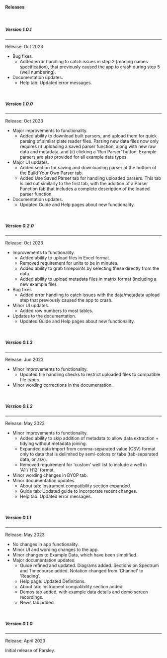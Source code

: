 #### Releases

<br>

##### <a name="1.0.1"> Version 1.0.1 </a>
<hr>

Release: Oct 2023

- Bug fixes.
  - Added error handling to catch issues in step 2 (reading names specification), that previously caused the app to crash during step 5 (well numbering).
- Documentation updates.
  - Help tab: Updated error messages.

<br>

##### <a name="1.0.0"> Version 1.0.0 </a>
<hr>

Release: Oct 2023

- Major improvements to functionality.
  - Added ability to download built parsers, and upload them for quick parsing of similar plate reader files. Parsing new data files now only requires (i) uploading a saved parser function, along with new raw data and metadata, and (ii) clicking a 'Run Parser' button. Example parsers are also provided for all example data types.
- Major UI updates.
  - Added section for saving and downloading parser at the bottom of the Build Your Own Parser tab.
  - Added Use Saved Parser tab for handling uploaded parsers. This tab is laid out similarly to the first tab, with the addition of a Parser Function tab that includes a complete description of the loaded parser function.
- Documentation updates.
  - Updated Guide and Help pages about new functionality.

<br>

##### <a name="0.2.0"> Version 0.2.0 </a>
<hr>

Release: Oct 2023

- Improvements to functionality.
  - Added ability to upload files in Excel format.
  - Removed requirement for units to be in minutes.
  - Added ability to grab timepoints by selecting these directly from the data.
  - Added ability to upload metadata files in matrix format (including a new example file).
- Bug fixes
  - Added error handling to catch issues with the data/metadata upload step that previously caused the app to crash.
- Minor UI updates.
  - Added row numbers to most tables.
- Updates to the documentation.
  - Updated Guide and Help pages about new functionality.

<br>

##### <a name="0.1.3"> Version 0.1.3 </a>
<hr>

Release: Jun 2023

- Minor improvements to functionality.
	- Updated file handling checks to restrict uploaded files to compatible file types.
- Minor wording corrections in the documentation.

<br>

##### <a name="0.1.2"> Version 0.1.2 </a>
<hr>

Release: May 2023

- Minor improvements to functionality.
	- Added ability to skip addition of metadata to allow data extraction + tidying without metadata joining.
	- Expanded data import from comma-separated value (CSV) format only to data that is delimited by semi-colons or tabs (tab-separated data, or .tsv).
	- Removed requirement for 'custom' well list to include a well in 'A1'/'H12' format.
- Minor wording changes in BYOP tab.
- Minor documentation updates.
	- About tab: Instrument compatibility section expanded.
	- Guide tab: Updated guide to incorporate recent changes.
	- Help tab: Updated error messages.

<br>

##### <a name="0.1.1"> Version 0.1.1 </a>
<hr>

Release: May 2023

- No changes in app functionality.
- Minor UI and wording changes to the app.
- Minor changes to Example Data, which have been simplified.
- Major documentation updates.
	- Guide refined and updated. Diagrams added. Sections on Spectrum and Timecourse added. Notation changed from 'Channel' to 'Reading'.
	- Help page: Updated Definitions.
	- About tab: Instrument compatibility section added.
	- Demos tab added, with example data details and demo screen recordings.
	- News tab added.

<br>

##### <a name="0.1.0"> Version 0.1.0 </a>
<hr>

Release: April 2023

Initial release of Parsley.

<br>
